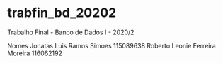 # trabfin_bd_20202
Trabalho Final - Banco de Dados I - 2020/2

Nomes
Jonatas Luis Ramos Simoes 115089638
Roberto Leonie Ferreira Moreira 116062192
